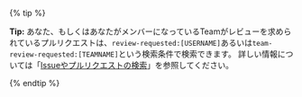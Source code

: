 {% tip %}

**Tip:** あなた、もしくはあなたがメンバーになっているTeamがレビューを求められているプルリクエストは、`review-requested:[USERNAME]`あるいは`team-review-requested:[TEAMNAME]`という検索条件で検索できます。 詳しい情報については「[Issueやプルリクエストの検索](/articles/searching-issues-and-pull-requests)」を参照してください。

{% endtip %}
